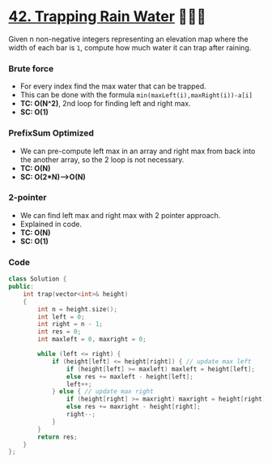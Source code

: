 # [42. Trapping Rain Water](https://leetcode.com/problems/trapping-rain-water/) 🌟🌟🌟

Given n non-negative integers representing an elevation map where the width of each bar is `1`, compute how much water it can trap after raining.

### Brute force

-   For every index find the max water that can be trapped.
-   This can be done with the formula `min(maxLeft(i),maxRight(i))-a[i]`
-   **TC: O(N^2)**, 2nd loop for finding left and right max.
-   **SC: O(1)**

### PrefixSum Optimized

-   We can pre-compute left max in an array and right max from back into the another array, so the 2 loop is not necessary.
-   **TC: O(N)**
-   **SC: O(2\*N)-->O(N)**

### 2-pointer

-   We can find left max and right max with 2 pointer approach.
-   Explained in code.
-   **TC: O(N)**
-   **SC: O(1)**

### Code

```cpp
class Solution {
public:
    int trap(vector<int>& height)
    {
        int n = height.size();
        int left = 0;
        int right = n - 1;
        int res = 0;
        int maxleft = 0, maxright = 0;

        while (left <= right) {
            if (height[left] <= height[right]) { // update max left
                if (height[left] >= maxleft) maxleft = height[left];
                else res += maxleft - height[left];
                left++;
            } else { // update max right
                if (height[right] >= maxright) maxright = height[right];
                else res += maxright - height[right];
                right--;
            }
        }
        return res;
    }
};
```
